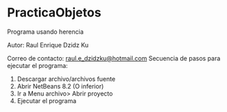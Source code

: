 # PracticaObjetos

Programa usando herencia

Autor: Raul Enrique Dzidz Ku

Correo de contacto: raul.e_dzidzku@hotmail.com
Secuencia de pasos para ejecutar el programa:
1.	 Descargar archivo/archivos fuente
2.	 Abrir NetBeans 8.2 (O inferior)
3.	Ir a Menu archivo> Abrir proyecto
4.	Ejecutar el programa
